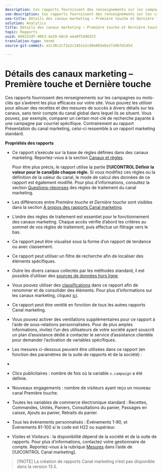 ```yaml
---
description: Ces rapports fournissent des renseignements sur les campagnes ou mots-clés qui s’avèrent les plus efficaces sur votre site. Vous pouvez les utiliser pour allouer des recettes et des mesures de succès à divers détails sur les canaux, sans tenir compte du canal global dans lequel ils se situent. Vous pouvez, par exemple, comparer un certain mot-clé de recherche payante à une campagne par courriel spécifique. Contrairement au rapport Présentation du canal marketing, celui-ci ressemble à un rapport marketing standard.
seo-description: Ces rapports fournissent des renseignements sur les campagnes ou mots-clés qui s’avèrent les plus efficaces sur votre site. Vous pouvez les utiliser pour allouer des recettes et des mesures de succès à divers détails sur les canaux, sans tenir compte du canal global dans lequel ils se situent. Vous pouvez, par exemple, comparer un certain mot-clé de recherche payante à une campagne par courriel spécifique. Contrairement au rapport Présentation du canal marketing, celui-ci ressemble à un rapport marketing standard.
seo-title: Détails des canaux marketing – Première touche et Dernière touche
solution: Analytics
title: Détails des canaux marketing – Première touche et Dernière touche
topic: Rapports
uuid: 669152df-90b3-4a39-b8c0-aea0f5dd8323
translation-type: tm+mt
source-git-commit: a2c38c2cf3a2c1451e2c60e003ebe1fa9bfd145d

---
```



# Détails des canaux marketing – Première touche et Dernière touche

Ces rapports fournissent des renseignements sur les campagnes ou mots-clés qui s’avèrent les plus efficaces sur votre site. Vous pouvez les utiliser pour allouer des recettes et des mesures de succès à divers détails sur les canaux, sans tenir compte du canal global dans lequel ils se situent. Vous pouvez, par exemple, comparer un certain mot-clé de recherche payante à une campagne par courriel spécifique. Contrairement au rapport Présentation du canal marketing, celui-ci ressemble à un rapport marketing standard.

**Propriétés des rapports**

* Ce rapport s’exécute sur la base de règles définies dans des canaux marketing. Reportez-vous à la section [Canaux et règles](https://marketing.adobe.com/resources/help/en_US/mchannel/c_channels_rules.html).

   Pour être plus précis, le rapport utilise la partie **[!UICONTROL Définir la valeur pour le canal]de chaque règle.** Si vous modifiez ces règles ou la définition de la valeur du canal, le mode de calcul des données de ce rapport est également modifié. Pour plus d’informations, consultez la section [Questions-réponses](https://marketing.adobe.com/resources/help/en_US/mchannel/c_faq.html) des règles de traitement du canal marketing.

* Les différences entre *Première touche* et *Dernière touche* sont visibles dans la section [À propos des rapports Canal marketing](https://marketing.adobe.com/resources/help/en_US/mchannel/c_overview.html).

* L’ordre des règles de traitement est essentiel pour le fonctionnement des canaux marketing. Chaque accès vérifie d’abord les critères au sommet de vos règles de traitement, puis effectue un filtrage vers le bas.
* Ce rapport peut être visualisé sous la forme d’un rapport de tendance ou avec classement.
* Ce rapport peut utiliser un filtre de recherche afin de localiser des éléments spécifiques.
* Outre les divers canaux collectés par les méthodes standard, il est possible d’utiliser des [sources de données hors ligne](https://marketing.adobe.com/resources/help/en_US/mchannel/c_overview_online_offline.html).
* Vous pouvez utiliser des [classifications](https://marketing.adobe.com/resources/help/en_US/reference/classifications.html) dans ce rapport afin de renommer et de consolider des éléments. Pour plus d’informations sur les canaux marketing, cliquez [ici](https://marketing.adobe.com/resources/help/en_US/mchannel/t_classifications.html).

* Ce rapport peut être ventilé en fonction de tous les autres rapports Canal marketing.
* Vous pouvez activer des ventilations supplémentaires pour ce rapport à l’aide de sous-relations personnalisées. Pour de plus amples informations, invitez l’un des utilisateurs de votre société ayant souscrit un plan d’assistance dédié à contacter le service d’assistance clientèle pour demander l’activation de variables spécifiques.
* Les mesures ci-dessous peuvent être utilisées dans ce rapport (en fonction des paramètres de la suite de rapports et de la société) :
* 

   * Clics publicitaires : nombre de fois où la variable *`s.campaign`* a été définie.
   * Nouveaux engagements : nombre de visiteurs ayant reçu un nouveau canal Première touche.
   * Toutes les variables de commerce électronique standard : Recettes, Commandes, Unités, Paniers, Consultations du panier, Passages en caisse, Ajouts au panier, Retraits du panier.
   * Tous les événements personnalisés : Événements 1-80, et Événements 81-100 si le code est H22 ou supérieur.
   * Visites et Visiteurs : la disponibilité dépend de la société et de la suite de rapports. Pour plus d’informations, contactez votre gestionnaire de compte.
   Reportez-vous à la rubrique [Mesures](https://marketing.adobe.com/resources/help/en_US/mchannel/c_overview_metrics.html) dans l’aide de [!UICONTROL Canal marketing].

> [!NOTE] La création de rapports Canal  marketing n’est pas disponible dans la version 13.5.

